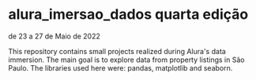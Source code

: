# alura_imersao_dados quarta edição 
de 23 a 27 de Maio de 2022

This repository contains small projects realized during Alura's data immersion.
The main goal is to explore data from property listings in São Paulo.
The libraries used here were: pandas, matplotlib and seaborn.
